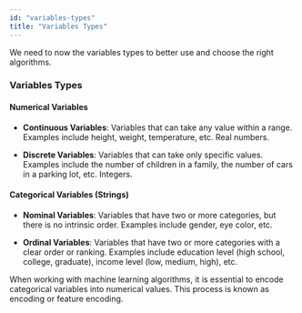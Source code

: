 ```yaml
---
id: "variables-types"
title: "Variables Types"
---
```


We need to now the variables types to better use and choose the right algorithms.

### Variables Types

#### Numerical Variables

- **Continuous Variables**: Variables that can take any value within a range. Examples include height, weight, temperature, etc. Real numbers.

- **Discrete Variables**: Variables that can take only specific values. Examples include the number of children in a family, the number of cars in a parking lot, etc. Integers.

#### Categorical Variables (Strings)

- **Nominal Variables**: Variables that have two or more categories, but there is no intrinsic order. Examples include gender, eye color, etc.

- **Ordinal Variables**: Variables that have two or more categories with a clear order or ranking. Examples include education level (high school, college, graduate), income level (low, medium, high), etc.

When working with machine learning algorithms, it is essential to encode categorical variables into numerical values. This process is known as encoding or feature encoding.
